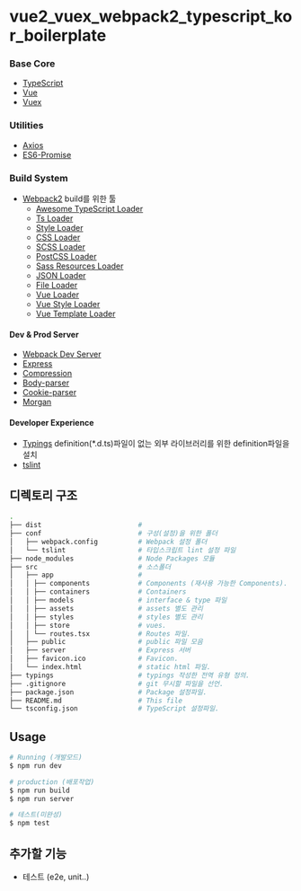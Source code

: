 # vue2_vuex_webpack2_typescript_kor_boilerplate

### Base Core
- [TypeScript](https://www.typescriptlang.org/)
- [Vue](https://kr.vuejs.org/v2/api/)
- [Vuex](https://vuex.vuejs.org/kr/)

### Utilities
- [Axios](https://github.com/mzabriskie/axios)
- [ES6-Promise](https://github.com/stefanpenner/es6-promise)

### Build System
- [Webpack2](https://github.com/webpack/webpack) build를 위한 툴
  - [Awesome TypeScript Loader](https://github.com/s-panferov/awesome-typescript-loader)
  - [Ts Loader](https://github.com/TypeStrong/ts-loader)
  - [Style Loader](https://github.com/webpack/style-loader)
  - [CSS Loader](https://github.com/webpack/css-loader)
  - [SCSS Loader](https://github.com/webpack-contrib/sass-loader)
  - [PostCSS Loader](https://github.com/postcss/postcss)
  - [Sass Resources Loader](https://github.com/shakacode/sass-resources-loader)
  - [JSON Loader](https://github.com/webpack/json-loader)
  - [File Loader](https://github.com/webpack/file-loader)
  - [Vue Loader](https://github.com/vuejs/vue-loader)
  - [Vue Style Loader](https://github.com/vuejs/vue-style-loader)
  - [Vue Template Loader](https://github.com/ktsn/vue-template-loader)

#### Dev & Prod Server
- [Webpack Dev Server](https://github.com/webpack/webpack-dev-server)
- [Express](https://github.com/expressjs/express)
- [Compression](https://github.com/expressjs/compression)
- [Body-parser](https://github.com/expressjs/body-parser)
- [Cookie-parser](https://github.com/expressjs/cookie-parser)
- [Morgan](https://github.com/expressjs/morgan)

#### Developer Experience
- [Typings](https://github.com/typings/typings) definition(*.d.ts)파일이 없는 외부 라이브러리를 위한 definition파일을 설치
- [tslint](https://github.com/palantir/tslint)

## 디렉토리 구조
```bash
.
├── dist                        #
├── conf                        # 구성(설정)을 위한 폴더
│   ├── webpack.config          # Webpack 설정 폴더
│   └── tslint                  # 타입스크립트 lint 설정 파일
├── node_modules                # Node Packages 모듈
├── src                         # 소스폴더
│   ├── app                     #
│   │ ├── components            # Components (재사용 가능한 Components).
│   │ ├── containers            # Containers
│   │ ├── models                # interface & type 파일
│   │ ├── assets                # assets 별도 관리
│   │ ├── styles                # styles 별도 관리
│   │ ├── store                 # vues.
│   │ └── routes.tsx            # Routes 파일.
│   ├── public                  # public 파일 모음
│   ├── server                  # Express 서버
│   ├── favicon.ico             # Favicon.
│   └── index.html              # static html 파일.
├── typings                     # typings 작성한 전역 유형 정의.
├── .gitignore                  # git 무시할 파일을 선언.
├── package.json                # Package 설정파일.
├── README.md                   # This file
└── tsconfig.json               # TypeScript 설정파일.
```
## Usage

```bash
# Running (개발모드)
$ npm run dev

# production (배포작업)
$ npm run build
$ npm run server

# 테스트(미완성)
$ npm test
```

## 추가할 기능
- 테스트 (e2e, unit..)

